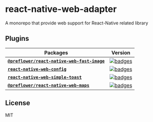 # react-native-web-adapter
A monorepo that provide web support for React-Native related library

## Plugins

| Packages | Version |
| -------- | ------- |
| [**`@preflower/react-native-web-fast-image`**](/packages/react-native-web-fast-image/) | [![badges](https://img.shields.io/npm/v/@preflower/react-native-web-fast-image?color=32cd32&style=flat-square)](https://www.npmjs.com/package/@preflower/react-native-web-fast-image)
| [**`react-native-web-config`**](/packages/react-native-web-config/) | [![badges](https://img.shields.io/npm/v/react-native-web-config?color=32cd32&style=flat-square)](https://www.npmjs.com/package/react-native-web-config)
| [**`react-native-web-simple-toast`**](/packages/react-native-web-simple-toast/) | [![badges](https://img.shields.io/npm/v/react-native-web-simple-toast?color=32cd32&style=flat-square)](https://www.npmjs.com/package/react-native-web-simple-toast)
| [**`@preflower/react-native-web-maps`**](/packages/react-native-web-maps/) | [![badges](https://img.shields.io/npm/v/@preflower/react-native-web-maps?color=32cd32&style=flat-square)](https://www.npmjs.com/package/@preflower/react-native-web-maps)

## License
MIT
